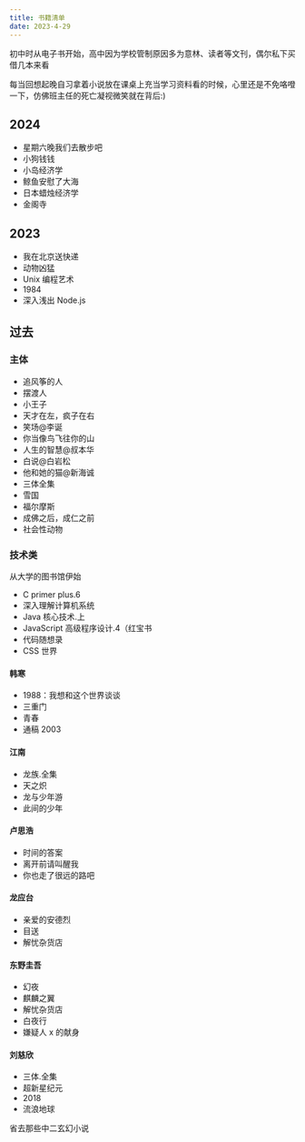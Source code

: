 ```yaml
---
title: 书籍清单
date: 2023-4-29
---
```


初中时从电子书开始，高中因为学校管制原因多为意林、读者等文刊，偶尔私下买借几本来看

每当回想起晚自习拿着小说放在课桌上充当学习资料看的时候，心里还是不免咯噔一下，仿佛班主任的死亡凝视微笑就在背后:)

## 2024

- 星期六晚我们去散步吧
- 小狗钱钱
- 小岛经济学
- 鲸鱼安慰了大海
- 日本蜡烛经济学
- 金阁寺

## 2023

- 我在北京送快递
- 动物凶猛
- Unix 编程艺术
- 1984
- 深入浅出 Node.js

## 过去

### 主体

- 追风筝的人
- 摆渡人
- 小王子
- 天才在左，疯子在右
- 笑场@李诞
- 你当像鸟飞往你的山
- 人生的智慧@叔本华
- 白说@白岩松
- 他和她的猫@新海诚
- 三体全集
- 雪国
- 福尔摩斯
- 成佛之后，成仁之前
- 社会性动物

### 技术类

从大学的图书馆伊始

- C primer plus.6
- 深入理解计算机系统
- Java 核心技术.上
- JavaScript 高级程序设计.4（红宝书
- 代码随想录
- CSS 世界

#### 韩寒

- 1988：我想和这个世界谈谈
- 三重门
- 青春
- 通稿 2003

#### 江南

- 龙族.全集
- 天之炽
- 龙与少年游
- 此间的少年

#### 卢思浩

- 时间的答案
- 离开前请叫醒我
- 你也走了很远的路吧

#### 龙应台

- 亲爱的安德烈
- 目送
- 解忧杂货店

#### 东野圭吾

- 幻夜
- 麒麟之翼
- 解忧杂货店
- 白夜行
- 嫌疑人 x 的献身

#### 刘慈欣

- 三体.全集
- 超新星纪元
- 2018
- 流浪地球

省去那些中二玄幻小说
